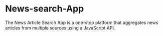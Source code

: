 # News-search-App
The News Article Search App is a one-stop platform that aggregates news articles from multiple sources using a JavaScript API.
